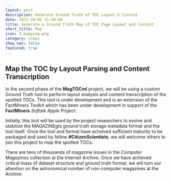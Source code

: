 ```yaml
---
layout: post
description: Generate Ground Truth of TOC Layout & Content
date: 2021-10-02 11:59:59
title: Generate a Ground Truth Map of TOC Page Layout and Content
short_title: Map
icon: 2_mapping.png
category: steps
show_nav: false
featured: true
---
```

## Map the TOC by Layout Parsing and Content Transcription

In the second phase of the **MagTOCml** project, we will be using a custom Ground Truth tool to perform layout analysis and content transcription of the spotted TOCs. This tool is under development and is an extension of the FactMiners Toolkit which has been under development in support of the **FactMiners** _Softalk Apple Project_.

Initially, this tool will be used by the project researchers to evolve and stabilize the MAGAZINEgts ground truth storage metadata format and the tool itself. Once the tool and format have achieved sufficient maturity to be packaged and used by fellow **#CitizenScientists**, we will welcome others to join this project to map the spotted TOCs.

There are tens of thousands of magazine issues in the _Computer Magazines_ collection at the Internet Archive. Once we have achieved critical mass of dataset structure and ground truth format, we will turn our attention on the astronomical number of non-computer magazines at the Archive.
